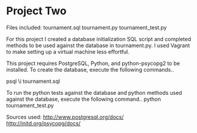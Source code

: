 Project Two
=============

Files included:
tournament.sql
tournament.py
tournament_test.py

For this project I created a database initialization SQL script and completed methods to be used against the database in tournament.py. I used Vagrant to make setting up a virtual machine less effortful.

This project requires PostgreSQL, Python, and python-psycopg2 to be installed. To create the database, execute the following commands..

psql
\i tournament.sql

To run the python tests against the database and python methods used against the database, execute the following command..
python tournament_test.py



Sources used:
http://www.postgresql.org/docs/
http://initd.org/psycopg/docs/